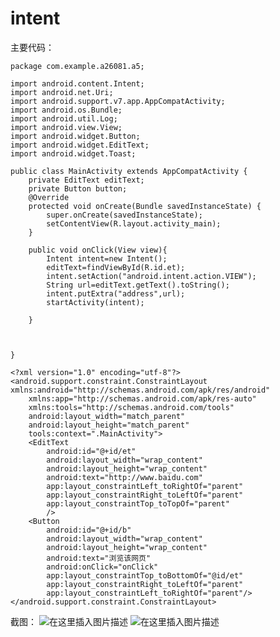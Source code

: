 # intent

主要代码：
```
package com.example.a26081.a5;

import android.content.Intent;
import android.net.Uri;
import android.support.v7.app.AppCompatActivity;
import android.os.Bundle;
import android.util.Log;
import android.view.View;
import android.widget.Button;
import android.widget.EditText;
import android.widget.Toast;

public class MainActivity extends AppCompatActivity {
    private EditText editText;
    private Button button;
    @Override
    protected void onCreate(Bundle savedInstanceState) {
        super.onCreate(savedInstanceState);
        setContentView(R.layout.activity_main);
    }

    public void onClick(View view){
        Intent intent=new Intent();
        editText=findViewById(R.id.et);
        intent.setAction("android.intent.action.VIEW");
        String url=editText.getText().toString();
        intent.putExtra("address",url);
        startActivity(intent);

    }



}
```
```
<?xml version="1.0" encoding="utf-8"?>
<android.support.constraint.ConstraintLayout xmlns:android="http://schemas.android.com/apk/res/android"
    xmlns:app="http://schemas.android.com/apk/res-auto"
    xmlns:tools="http://schemas.android.com/tools"
    android:layout_width="match_parent"
    android:layout_height="match_parent"
    tools:context=".MainActivity">
    <EditText
        android:id="@+id/et"
        android:layout_width="wrap_content"
        android:layout_height="wrap_content"
        android:text="http://www.baidu.com"
        app:layout_constraintLeft_toRightOf="parent"
        app:layout_constraintRight_toLeftOf="parent"
        app:layout_constraintTop_toTopOf="parent"
        />
    <Button
        android:id="@+id/b"
        android:layout_width="wrap_content"
        android:layout_height="wrap_content"
        android:text="浏览该网页"
        android:onClick="onClick"
        app:layout_constraintTop_toBottomOf="@id/et"
        app:layout_constraintRight_toLeftOf="parent"
        app:layout_constraintLeft_toRightOf="parent"/>
</android.support.constraint.ConstraintLayout>
```

截图：
![在这里插入图片描述](https://img-blog.csdnimg.cn/20190504180002190.png?x-oss-process=image/watermark,type_ZmFuZ3poZW5naGVpdGk,shadow_10,text_aHR0cHM6Ly9ibG9nLmNzZG4ubmV0L2tpbmdhZXRoZWxiYWxk,size_16,color_FFFFFF,t_70)
![在这里插入图片描述](https://img-blog.csdnimg.cn/20190504180019425.png?x-oss-process=image/watermark,type_ZmFuZ3poZW5naGVpdGk,shadow_10,text_aHR0cHM6Ly9ibG9nLmNzZG4ubmV0L2tpbmdhZXRoZWxiYWxk,size_16,color_FFFFFF,t_70)





